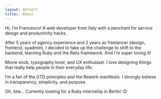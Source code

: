 ```yaml
---
layout: default
title:  About
---
```


Hi, I'm Francesco! A web developer from Italy with a penchant for service design and productivity hacks.

After 5 years of agency experience and 2 years as freelancer (design, frontend, syadmin), I decided to take up the challenge to shift to the backend, learning Ruby and the Rails framework. And I'm super loving it!

Movie snob, typography lover, and UX enthusiast. I love designing things that really help people in their everyday life.

I’m a fan of the GTD principles and the Rework manifesto. I strongly believe in transparency, simplicity, and purpose.

Oh, btw... Currently looking for a Ruby internship in Berlin! 😊
